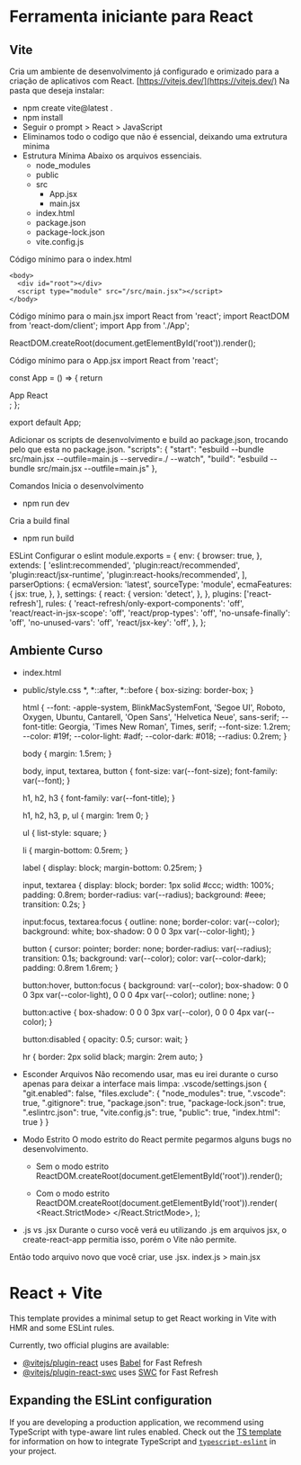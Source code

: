 # Ferramenta iniciante para React

## Vite
Cria um ambiente de desenvolvimento já configurado e orimizado para a criação de aplicativos com React.
  [https://vitejs.dev/](https://vitejs.dev/)
Na pasta que deseja instalar:
- npm create vite@latest .
- npm install
- Seguir o prompt > React > JavaScript
- Eliminamos todo o codigo que não é essencial, deixando uma extrutura minima
- Estrutura Mínima
Abaixo os arquivos essenciais.
  - node_modules
  - public
  - src
    - App.jsx
    - main.jsx
  - index.html
  - package.json
  - package-lock.json
  - vite.config.js

Código mínimo para o index.html
  <!DOCTYPE html>
  <html lang="pt-BR">
    <head>
      <meta charset="UTF-8" />
      <meta name="viewport" content="width=device-width, initial-scale=1.0" />
      <title>React</title>
    </head>

    <body>
      <div id="root"></div>
      <script type="module" src="/src/main.jsx"></script>
    </body>
  </html>

Código mínimo para o main.jsx
  import React from 'react';
  import ReactDOM from 'react-dom/client';
  import App from './App';

  ReactDOM.createRoot(document.getElementById('root')).render(<App />);

Código mínimo para o App.jsx
  import React from 'react';

  const App = () => {
    return <div>App React</div>;
  };

  export default App;

Adicionar os scripts de desenvolvimento e build ao package.json, trocando pelo que esta no package.json.
"scripts": {
  "start": "esbuild --bundle src/main.jsx --outfile=main.js --servedir=./ --watch",
  "build": "esbuild --bundle src/main.jsx --outfile=main.js"
},

Comandos
Inicia o desenvolvimento
- npm run dev

Cria a build final
- npm run build

ESLint
Configurar o eslint
  module.exports = {
    env: {
      browser: true,
    },
    extends: [
      'eslint:recommended',
      'plugin:react/recommended',
      'plugin:react/jsx-runtime',
      'plugin:react-hooks/recommended',
    ],
    parserOptions: {
      ecmaVersion: 'latest',
      sourceType: 'module',
      ecmaFeatures: {
        jsx: true,
      },
    },
    settings: {
      react: {
        version: 'detect',
      },
    },
    plugins: ['react-refresh'],
    rules: {
      'react-refresh/only-export-components': 'off',
      'react/react-in-jsx-scope': 'off',
      'react/prop-types': 'off',
      'no-unsafe-finally': 'off',
      'no-unused-vars': 'off',
      'react/jsx-key': 'off',
    },
  };

  ## Ambiente Curso
- index.html
<link rel="stylesheet" href="./style.css" />

- public/style.css
  *,
  *::after,
  *::before {
    box-sizing: border-box;
  }

  html {
    --font: -apple-system, BlinkMacSystemFont, 'Segoe UI', Roboto, Oxygen, Ubuntu,
    Cantarell, 'Open Sans', 'Helvetica Neue', sans-serif;
    --font-title: Georgia, 'Times New Roman', Times, serif;
    --font-size: 1.2rem;
    --color: #19f;
    --color-light: #adf;
    --color-dark: #018;
    --radius: 0.2rem;
  }

  body {
    margin: 1.5rem;
  }

  body,
  input,
  textarea,
  button {
    font-size: var(--font-size);
    font-family: var(--font);
  }

  h1,
  h2,
  h3 {
    font-family: var(--font-title);
  }

  h1,
  h2,
  h3,
  p,
  ul {
    margin: 1rem 0;
  }

  ul {
    list-style: square;
  }

  li {
    margin-bottom: 0.5rem;
  }

  label {
    display: block;
    margin-bottom: 0.25rem;
  }

  input,
  textarea {
    display: block;
    border: 1px solid #ccc;
    width: 100%;
    padding: 0.8rem;
    border-radius: var(--radius);
    background: #eee;
    transition: 0.2s;
  }

  input:focus,
  textarea:focus {
    outline: none;
    border-color: var(--color);
    background: white;
    box-shadow: 0 0 0 3px var(--color-light);
  }

  button {
    cursor: pointer;
    border: none;
    border-radius: var(--radius);
    transition: 0.1s;
    background: var(--color);
    color: var(--color-dark);
    padding: 0.8rem 1.6rem;
  }

  button:hover,
  button:focus {
    background: var(--color);
    box-shadow: 0 0 0 3px var(--color-light), 0 0 0 4px var(--color);
    outline: none;
  }

  button:active {
    box-shadow: 0 0 0 3px var(--color), 0 0 0 4px var(--color);
  }

  button:disabled {
    opacity: 0.5;
    cursor: wait;
  }

  hr {
    border: 2px solid black;
    margin: 2rem auto;
  }

- Esconder Arquivos
Não recomendo usar, mas eu irei durante o curso apenas para deixar a interface mais limpa:
.vscode/settings.json
  {
    "git.enabled": false,
    "files.exclude": {
      "node_modules": true,
      ".vscode": true,
      ".gitignore": true,
      "package.json": true,
      "package-lock.json": true,
      ".eslintrc.json": true,
      "vite.config.js": true,
      "public": true,
      "index.html": true
    }
  }

- Modo Estrito
O modo estrito do React permite pegarmos alguns bugs no desenvolvimento.

  - Sem o modo estrito
    ReactDOM.createRoot(document.getElementById('root')).render(<App />);

  - Com o modo estrito
    ReactDOM.createRoot(document.getElementById('root')).render(
      <React.StrictMode>
        <App />
      </React.StrictMode>,
    );

- .js vs .jsx
Durante o curso você verá eu utilizando .js em arquivos jsx, o create-react-app permitia isso, porém o Vite não permite.

Então todo arquivo novo que você criar, use .jsx.
index.js > main.jsx


# React + Vite

This template provides a minimal setup to get React working in Vite with HMR and some ESLint rules.

Currently, two official plugins are available:

- [@vitejs/plugin-react](https://github.com/vitejs/vite-plugin-react/blob/main/packages/plugin-react) uses [Babel](https://babeljs.io/) for Fast Refresh
- [@vitejs/plugin-react-swc](https://github.com/vitejs/vite-plugin-react/blob/main/packages/plugin-react-swc) uses [SWC](https://swc.rs/) for Fast Refresh

## Expanding the ESLint configuration

If you are developing a production application, we recommend using TypeScript with type-aware lint rules enabled. Check out the [TS template](https://github.com/vitejs/vite/tree/main/packages/create-vite/template-react-ts) for information on how to integrate TypeScript and [`typescript-eslint`](https://typescript-eslint.io) in your project.